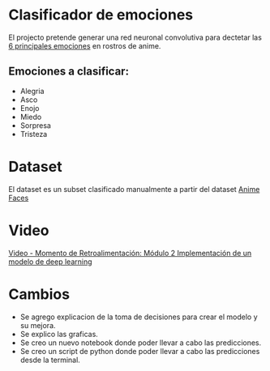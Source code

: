 # Clasificador de emociones

El projecto pretende generar una red neuronal convolutiva para dectetar las [6 principales emociones](https://conecta.tec.mx/es/noticias/nacional/salud/conoce-tus-6-emociones-basicas-y-3-pasos-para-regularlas) en rostros de anime.

## Emociones a clasificar:

- Alegria
- Asco
- Enojo
- Miedo
- Sorpresa
- Tristeza

# Dataset

El dataset es un subset clasificado manualmente a partir del dataset [Anime Faces](https://www.kaggle.com/datasets/soumikrakshit/anime-faces)

# Video 

[Video - Momento de Retroalimentación: Módulo 2 Implementación de un modelo de deep learning](https://youtu.be/2RRsTHXYyyM)

# Cambios

- Se agrego explicacion de la toma de decisiones para crear el modelo y su mejora.
- Se explico las graficas.
- Se creo un nuevo notebook donde poder llevar a cabo las predicciones.
- Se creo un script de python donde poder llevar a cabo las predicciones desde la terminal.